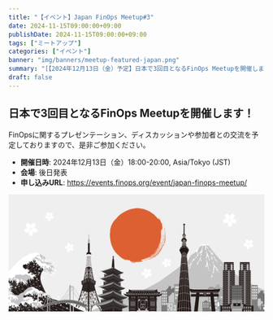 ```yaml
---
title: "【イベント】Japan FinOps Meetup#3"
date: 2024-11-15T09:00:00+09:00
publishDate: 2024-11-15T09:00:00+09:00
tags: ["ミートアップ"]
categories: ["イベント"]
banner: "img/banners/meetup-featured-japan.png"
summary: "[【2024年12月13日（金）予定】日本で3回目となるFinOps Meetupを開催します。↗](https://events.finops.org/event/japan-finops-meetup/)"
draft: false
---
```


## 日本で3回目となるFinOps Meetupを開催します！

FinOpsに関するプレゼンテーション、ディスカッションや参加者との交流を予定しておりますので、是非ご参加ください。

- **開催日時**: 2024年12月13日（金）18:00-20:00, Asia/Tokyo (JST)
- **会場**: 後日発表
- **申し込みURL**: https://events.finops.org/event/japan-finops-meetup/

![test](../../../../img/carousel/AdobeStock_262128399.jpeg)
